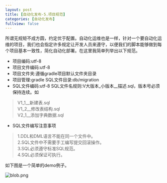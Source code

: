 ```yaml
---
layout: post
title: [自动化发布-5.项目规范]
categories: [自动化发布]
fullview: false
---
```

所谓无规矩不成方圆，约定优于配置。自动化运维也是一样，针对一个要自动化运维的项目，我们也会指定许多规定让开发人员来遵守，以便我们的脚本能够做到每个项目基本一致性，简化自动化部署。在这里我简单列举出以下规范。
* 项目编码:utf-8 
* 项目文件编码:utf-8 
* 项目文件夹:遵循gradle项目默认文件夹目录 
* 项目管理:gradle SQL文件目录:db/migration 
* SQL文件编码:utf-8 SQL文件名规则:V大版本_小版本__描述.sql，版本号必须保持连续。如   
>  V1_1__新建表.sql  
>  V1_2__修改表结构.sql  
>  V2_1__添加字典数据.sql  
* SQL文件编写注意事项  
>  1.DDL和DML语言不能在同一个文件中。  
>  2.SQL文件中不需要手工编写提交回滚操作。  
>  3.SQL必须遵守标准SQL规范。  
>  4.SQL必须保证可执行。  

如下图是一个简单的demo例子。

![blob.png](http://file.ctosb.com/upload/image/20170327/1490594093761014128.png "1490594093761014128.png")
